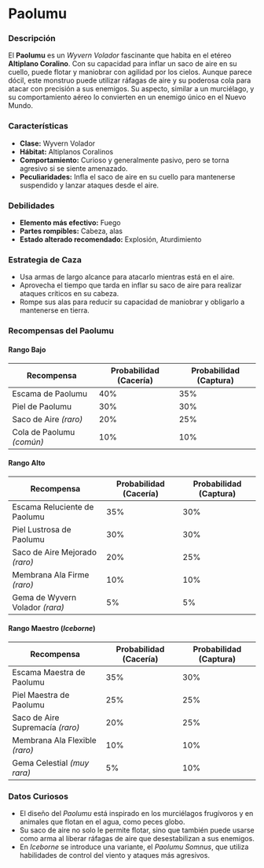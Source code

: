 # Paolumu

### Descripción
El **Paolumu** es un *Wyvern Volador* fascinante que habita en el etéreo **Altiplano Coralino**. Con su capacidad para inflar un saco de aire en su cuello, puede flotar y maniobrar con agilidad por los cielos. Aunque parece dócil, este monstruo puede utilizar ráfagas de aire y su poderosa cola para atacar con precisión a sus enemigos. Su aspecto, similar a un murciélago, y su comportamiento aéreo lo convierten en un enemigo único en el Nuevo Mundo.

### Características
- **Clase:** Wyvern Volador  
- **Hábitat:** Altiplanos Coralinos  
- **Comportamiento:** Curioso y generalmente pasivo, pero se torna agresivo si se siente amenazado.  
- **Peculiaridades:** Infla el saco de aire en su cuello para mantenerse suspendido y lanzar ataques desde el aire.

### Debilidades
- **Elemento más efectivo:** Fuego  
- **Partes rompibles:** Cabeza, alas  
- **Estado alterado recomendado:** Explosión, Aturdimiento

### Estrategia de Caza
- Usa armas de largo alcance para atacarlo mientras está en el aire.  
- Aprovecha el tiempo que tarda en inflar su saco de aire para realizar ataques críticos en su cabeza.  
- Rompe sus alas para reducir su capacidad de maniobrar y obligarlo a mantenerse en tierra.

### Recompensas del Paolumu

#### **Rango Bajo**
| Recompensa                 | Probabilidad (Cacería) | Probabilidad (Captura) |
|----------------------------|-----------------------|-----------------------|
| Escama de Paolumu          | 40%                  | 35%                  |
| Piel de Paolumu            | 30%                  | 30%                  |
| Saco de Aire *(raro)*      | 20%                  | 25%                  |
| Cola de Paolumu *(común)*  | 10%                  | 10%                  |

#### **Rango Alto**
| Recompensa                           | Probabilidad (Cacería) | Probabilidad (Captura) |
|--------------------------------------|-----------------------|-----------------------|
| Escama Reluciente de Paolumu         | 35%                  | 30%                  |
| Piel Lustrosa de Paolumu             | 30%                  | 30%                  |
| Saco de Aire Mejorado *(raro)*       | 20%                  | 25%                  |
| Membrana Ala Firme *(raro)*          | 10%                  | 10%                  |
| Gema de Wyvern Volador *(rara)*      | 5%                   | 5%                   |

#### **Rango Maestro** (*Iceborne*)
| Recompensa                                  | Probabilidad (Cacería) | Probabilidad (Captura) |
|---------------------------------------------|-----------------------|-----------------------|
| Escama Maestra de Paolumu                   | 35%                  | 30%                  |
| Piel Maestra de Paolumu                     | 25%                  | 25%                  |
| Saco de Aire Supremacía *(raro)*            | 20%                  | 25%                  |
| Membrana Ala Flexible *(raro)*              | 10%                  | 10%                  |
| Gema Celestial *(muy rara)*                 | 5%                   | 10%                  |

### Datos Curiosos
- El diseño del *Paolumu* está inspirado en los murciélagos frugívoros y en animales que flotan en el agua, como peces globo.  
- Su saco de aire no solo le permite flotar, sino que también puede usarse como arma al liberar ráfagas de aire que desestabilizan a sus enemigos.  
- En *Iceborne* se introduce una variante, el *Paolumu Somnus*, que utiliza habilidades de control del viento y ataques más agresivos.
